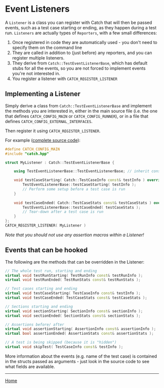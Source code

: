 <a id="top"></a>
# Event Listeners

A `Listener` is a class you can register with Catch that will then be passed events,
such as a test case starting or ending, as they happen during a test run.
`Listeners` are actually types of `Reporters`, with a few small differences:
 
1. Once registered in code they are automatically used - you don't need to specify them on the command line
2. They are called in addition to (just before) any reporters, and you can register multiple listeners.
3. They derive from `Catch::TestEventListenerBase`, which has default stubs for all the events,
so you are not forced to implement events you're not interested in.
4. You register a listener with `CATCH_REGISTER_LISTENER`


## Implementing a Listener
Simply derive a class from `Catch::TestEventListenerBase` and implement the methods you are interested in, either in
the main source file (i.e. the one that defines `CATCH_CONFIG_MAIN` or `CATCH_CONFIG_RUNNER`), or in a
file that defines `CATCH_CONFIG_EXTERNAL_INTERFACES`.

Then register it using `CATCH_REGISTER_LISTENER`.

For example ([complete source code](../examples/210-Evt-EventListeners.cpp)):

```c++
#define CATCH_CONFIG_MAIN
#include "catch.hpp"

struct MyListener : Catch::TestEventListenerBase {

    using TestEventListenerBase::TestEventListenerBase; // inherit constructor

    void testCaseStarting( Catch::TestCaseInfo const& testInfo ) override {
        TestEventListenerBase::testCaseStarting( testInfo );
        // Perform some setup before a test case is run
    }
    
    void testCaseEnded( Catch::TestCaseStats const& testCaseStats ) override {
        TestEventListenerBase::testCaseEnded( testCaseStats );
        // Tear-down after a test case is run
    }
};
CATCH_REGISTER_LISTENER( MyListener )
```

_Note that you should not use any assertion macros within a Listener!_ 

## Events that can be hooked

The following are the methods that can be overridden in the Listener:

```c++
// The whole test run, starting and ending
virtual void testRunStarting( TestRunInfo const& testRunInfo );
virtual void testRunEnded( TestRunStats const& testRunStats );

// Test cases starting and ending
virtual void testCaseStarting( TestCaseInfo const& testInfo );
virtual void testCaseEnded( TestCaseStats const& testCaseStats );

// Sections starting and ending
virtual void sectionStarting( SectionInfo const& sectionInfo );
virtual void sectionEnded( SectionStats const& sectionStats );

// Assertions before/ after
virtual void assertionStarting( AssertionInfo const& assertionInfo );
virtual bool assertionEnded( AssertionStats const& assertionStats );

// A test is being skipped (because it is "hidden")
virtual void skipTest( TestCaseInfo const& testInfo );
```

More information about the events (e.g. name of the test case) is contained in the structs passed as arguments -
just look in the source code to see what fields are available. 

---

[Home](Readme.md#top)

